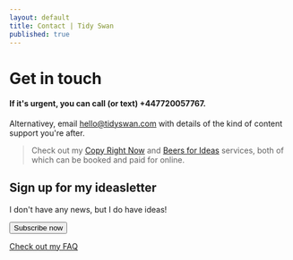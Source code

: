 ```yaml
---
layout: default
title: Contact | Tidy Swan
published: true
---
```


# Get in touch

#### If it's urgent, you can call (or text) +447720057767.

Alternativey, email [hello@tidyswan.com](mailto:hello@tidyswan.com) with details of the kind of content support you're after.

> Check out my [Copy Right Now](/copy-right-now) and [Beers for Ideas](/beers-for-ideas) services, both of which can be booked and paid for online.

## Sign up for my ideasletter
I don't have any news, but I do have ideas!

<a href="https://tinyletter.com/tidyswan" target="_blank"><button class="button">Subscribe now</button></a>

[Check out my FAQ](/about)
